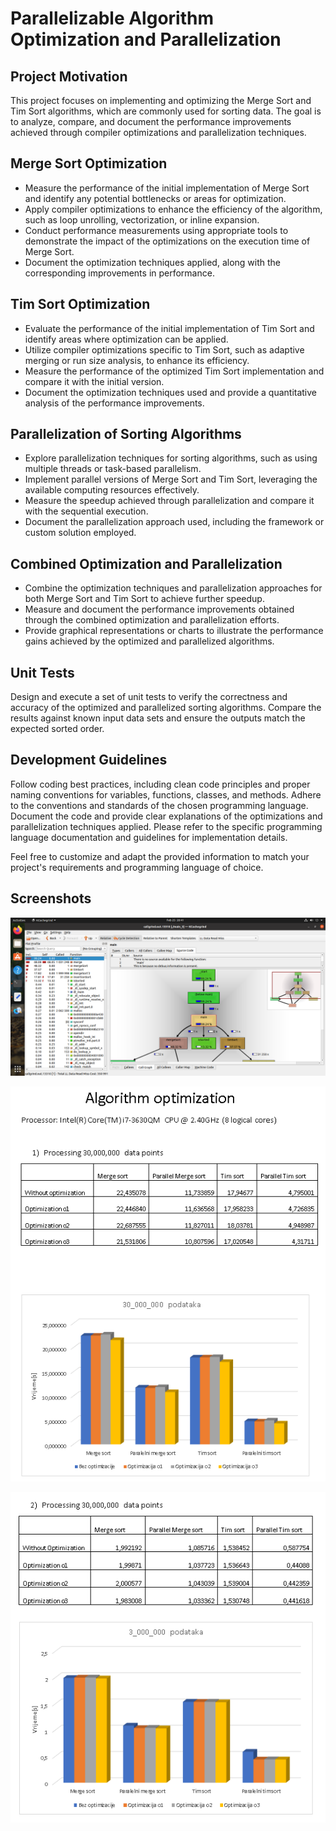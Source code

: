 # Parallelizable Algorithm Optimization and Parallelization

## Project Motivation

This project focuses on implementing and optimizing the Merge Sort and Tim Sort algorithms, which are commonly used for sorting data. The goal is to analyze, compare, and document the performance improvements achieved through compiler optimizations and parallelization techniques.

## Merge Sort Optimization

- Measure the performance of the initial implementation of Merge Sort and identify any potential bottlenecks or areas for optimization.
- Apply compiler optimizations to enhance the efficiency of the algorithm, such as loop unrolling, vectorization, or inline expansion.
- Conduct performance measurements using appropriate tools to demonstrate the impact of the optimizations on the execution time of Merge Sort.
- Document the optimization techniques applied, along with the corresponding improvements in performance.

## Tim Sort Optimization

- Evaluate the performance of the initial implementation of Tim Sort and identify areas where optimization can be applied.
- Utilize compiler optimizations specific to Tim Sort, such as adaptive merging or run size analysis, to enhance its efficiency.
- Measure the performance of the optimized Tim Sort implementation and compare it with the initial version.
- Document the optimization techniques used and provide a quantitative analysis of the performance improvements.

## Parallelization of Sorting Algorithms

- Explore parallelization techniques for sorting algorithms, such as using multiple threads or task-based parallelism.
- Implement parallel versions of Merge Sort and Tim Sort, leveraging the available computing resources effectively.
- Measure the speedup achieved through parallelization and compare it with the sequential execution.
- Document the parallelization approach used, including the framework or custom solution employed.

## Combined Optimization and Parallelization

- Combine the optimization techniques and parallelization approaches for both Merge Sort and Tim Sort to achieve further speedup.
- Measure and document the performance improvements obtained through the combined optimization and parallelization efforts.
- Provide graphical representations or charts to illustrate the performance gains achieved by the optimized and parallelized algorithms.

## Unit Tests
Design and execute a set of unit tests to verify the correctness and accuracy of the optimized and parallelized sorting algorithms. Compare the results against known input data sets and ensure the outputs match the expected sorted order.

## Development Guidelines

Follow coding best practices, including clean code principles and proper naming conventions for variables, functions, classes, and methods.
Adhere to the conventions and standards of the chosen programming language.
Document the code and provide clear explanations of the optimizations and parallelization techniques applied.
Please refer to the specific programming language documentation and guidelines for implementation details.

Feel free to customize and adapt the provided information to match your project's requirements and programming language of choice.

## Screenshots

![Screenshot](Cachegrind.png)

![Screenshot](Optimization1.PNG)

![Screenshot](Optimization2.PNG)